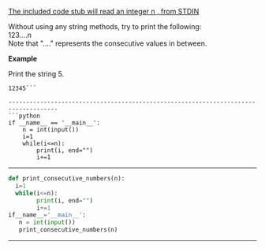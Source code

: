 [The included code stub will read an integer n , from STDIN](https://www.hackerrank.com/challenges/python-print/problem?isFullScreen=true)

Without using any string methods, try to print the following:<br>
123....n<br>
Note that "...." represents the consecutive values in between.<br>

**Example**

Print the string 5.
```
12345```

------------------------------------------------------------------------------------
```python
if __name__ == '__main__':
    n = int(input())
    i=1
    while(i<=n):
        print(i, end="")
        i+=1

```
------------------------------------------------------------------------------------
```python
def print_consecutive_numbers(n):
  i=1
  while(i<=n):
        print(i, end="")
        i+=1
if__name__='__main__':
   n = int(input())
   print_consecutive_numbers(n)
```
------------------------------------------------------------------------------------




